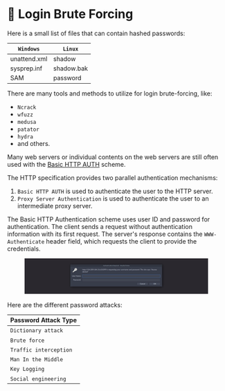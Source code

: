 # 🦩 Login Brute Forcing

Here is a small list of files that can contain hashed passwords:

| **`Windows`** | **`Linux`** |
| ------------- | ----------- |
| unattend.xml  | shadow      |
| sysprep.inf   | shadow.bak  |
| SAM           | password    |

There are many tools and methods to utilize for login brute-forcing, like:

* `Ncrack`
* `wfuzz`
* `medusa`
* `patator`
* `hydra`
* and others.

Many web servers or individual contents on the web servers are still often used with the [Basic HTTP AUTH](https://tools.ietf.org/html/rfc7617) scheme.

The HTTP specification provides two parallel authentication mechanisms:

1. `Basic HTTP AUTH` is used to authenticate the user to the HTTP server.
2. `Proxy Server Authentication` is used to authenticate the user to an intermediate proxy server.

The Basic HTTP Authentication scheme uses user ID and password for authentication. The client sends a request without authentication information with its first request. The server's response contains the `WWW-Authenticate` header field, which requests the client to provide the credentials.

<figure><img src="../../../.gitbook/assets/image (5) (1) (1) (1) (1) (1) (1) (1) (1) (1) (1) (1) (1) (2) (1) (1) (1).png" alt=""><figcaption></figcaption></figure>

Here are the different password attacks:

| **Password Attack Type** |
| ------------------------ |
| `Dictionary attack`      |
| `Brute force`            |
| `Traffic interception`   |
| `Man In the Middle`      |
| `Key Logging`            |
| `Social engineering`     |
